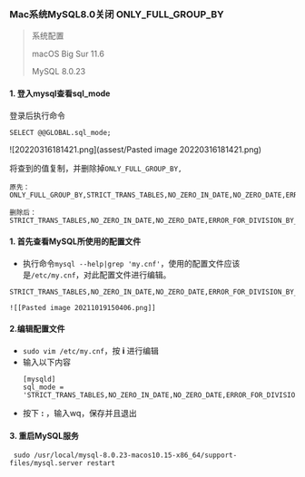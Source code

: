 ### Mac系统MySQL8.0关闭 ONLY_FULL_GROUP_BY

> 系统配置
> 
> macOS Big Sur 11.6
> 
> MySQL 8.0.23

#### 1. 登入mysql查看sql_mode
登录后执行命令
```
SELECT @@GLOBAL.sql_mode;
```
![20220316181421.png](assest/Pasted image 20220316181421.png)

将查到的值复制，并删除掉`ONLY_FULL_GROUP_BY,`

```
原先：
ONLY_FULL_GROUP_BY,STRICT_TRANS_TABLES,NO_ZERO_IN_DATE,NO_ZERO_DATE,ERROR_FOR_DIVISION_BY_ZERO,NO_ENGINE_SUBSTITUTION

删除后：
STRICT_TRANS_TABLES,NO_ZERO_IN_DATE,NO_ZERO_DATE,ERROR_FOR_DIVISION_BY_ZERO,NO_ENGINE_SUBSTITUTION
```

#### 1. 首先查看MySQL所使用的配置文件
- 执行命令```mysql --help|grep 'my.cnf'```，使用的配置文件应该是```/etc/my.cnf```，对此配置文件进行编辑。

```
STRICT_TRANS_TABLES,NO_ZERO_IN_DATE,NO_ZERO_DATE,ERROR_FOR_DIVISION_BY_ZERO,NO_AUTO_CREATE_USER,NO_ENGINE_SUBSTITUTION 
```

	![[Pasted image 20211019150406.png]]

#### 2.编辑配置文件

- ```sudo vim /etc/my.cnf```，按 **i** 进行编辑
- 输入以下内容
	```     
	[mysqld]
	sql_mode = 'STRICT_TRANS_TABLES,NO_ZERO_IN_DATE,NO_ZERO_DATE,ERROR_FOR_DIVISION_BY_ZERO,NO_AUTO_CREATE_USER,NO_ENGINE_SUBSTITUTION'
	```
- 按下 **:** ，输入wq，保存并且退出	

#### 3. 重启MySQL服务
```      
 sudo /usr/local/mysql-8.0.23-macos10.15-x86_64/support-files/mysql.server restart
```


